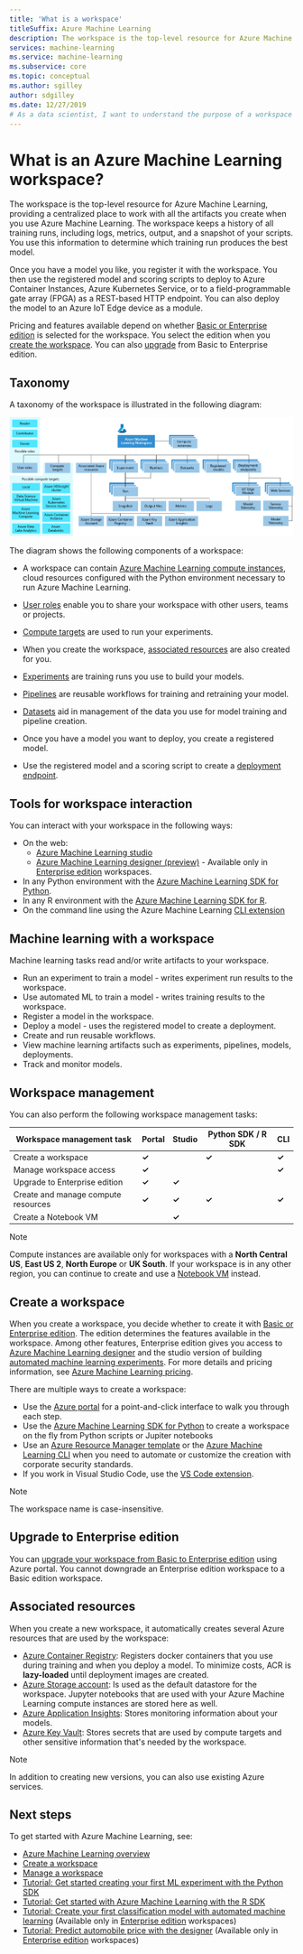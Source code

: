```yaml
---
title: 'What is a workspace'
titleSuffix: Azure Machine Learning
description: The workspace is the top-level resource for Azure Machine Learning. It keeps a history of all training runs, including logs, metrics, output, and a snapshot of your scripts. You use this information to determine which training run produces the best model
services: machine-learning
ms.service: machine-learning
ms.subservice: core
ms.topic: conceptual
ms.author: sgilley
author: sdgilley
ms.date: 12/27/2019
# As a data scientist, I want to understand the purpose of a workspace for Azure Machine Learning.
---
```



# What is an Azure Machine Learning workspace?

The workspace is the top-level resource for Azure Machine Learning, providing a centralized place to work with all the artifacts you create when you use Azure Machine Learning.  The workspace keeps a history of all training runs, including logs, metrics, output, and a snapshot of your scripts. You use this information to determine which training run produces the best model.  

Once you have a model you like, you register it with the workspace. You then use the registered model and scoring scripts to deploy to Azure Container Instances, Azure Kubernetes Service, or to a field-programmable gate array (FPGA) as a REST-based HTTP endpoint. You can also deploy the model to an Azure IoT Edge device as a module.

Pricing and features available depend on whether [Basic or Enterprise edition](overview-what-is-azure-ml.md#sku) is selected for the workspace. You select the edition when you [create the workspace](#create-workspace).  You can also [upgrade](#upgrade) from Basic to Enterprise edition.

## Taxonomy 

A taxonomy of the workspace is illustrated in the following diagram:

[![Workspace taxonomy](./media/concept-workspace/azure-machine-learning-taxonomy.png)](./media/concept-workspace/azure-machine-learning-taxonomy.png#lightbox)

The diagram shows the following components of a workspace:

+ A workspace can contain [Azure Machine Learning compute instances](concept-compute-instance.md), cloud resources configured with the Python environment necessary to run Azure Machine Learning.

+ [User roles](how-to-assign-roles.md) enable you to share your workspace with other users, teams or projects.
+ [Compute targets](concept-azure-machine-learning-architecture.md#compute-targets) are used to run your experiments.
+ When you create the workspace, [associated resources](#resources) are also created for you.
+ [Experiments](concept-azure-machine-learning-architecture.md#experiments) are training runs you use to build your models.  
+ [Pipelines](concept-azure-machine-learning-architecture.md#ml-pipelines) are reusable workflows for training and retraining your model.
+ [Datasets](concept-azure-machine-learning-architecture.md#datasets-and-datastores) aid in management of the data you use for model training and pipeline creation.
+ Once you have a model you want to deploy, you create a registered model.
+ Use the registered model and a scoring script to create a [deployment endpoint](concept-azure-machine-learning-architecture.md#endpoints).

## Tools for workspace interaction

You can interact with your workspace in the following ways:

+ On the web:
    + [Azure Machine Learning studio ](https://ml.azure.com) 
    + [Azure Machine Learning designer (preview)](concept-designer.md) - Available only in [Enterprise edition](overview-what-is-azure-ml.md#sku) workspaces.
+ In any Python environment with the [Azure Machine Learning SDK for Python](https://docs.microsoft.com/python/api/overview/azure/ml/intro?view=azure-ml-py).
+ In any R environment with the [Azure Machine Learning SDK for R](https://azure.github.io/azureml-sdk-for-r/reference/index.html).
+ On the command line using the Azure Machine Learning [CLI extension](https://docs.microsoft.com/azure/machine-learning/reference-azure-machine-learning-cli)

## Machine learning with a workspace

Machine learning tasks read and/or write artifacts to your workspace.

+ Run an experiment to train a model - writes experiment run results to the workspace.
+ Use automated ML to train a model - writes training results to the workspace.
+ Register a model in the workspace.
+ Deploy a model - uses the registered model to create a deployment.
+ Create and run reusable workflows.
+ View machine learning artifacts such as experiments, pipelines, models, deployments.
+ Track and monitor models.

## Workspace management

You can also perform the following workspace management tasks:

| Workspace management task   | Portal              | Studio | Python SDK / R SDK       | CLI        |
|---------------------------|---------|---------|------------|------------|
| Create a workspace        | **&check;**     | | **&check;** | **&check;** |
| Manage workspace access    | **&check;**   || |  **&check;**    |
| Upgrade to Enterprise edition    | **&check;** | **&check;**  | |     |
| Create and manage compute resources    | **&check;**   | **&check;** | **&check;** |  **&check;**   |
| Create a Notebook VM |   | **&check;** | |     |

> [!NOTE]
> Compute instances are available only for workspaces with a **North Central US**, **East US 2**, **North Europe** or **UK South**.
>If your workspace is in any other region, you can continue to create and use a [Notebook VM](concept-compute-instance.md#notebookvm) instead.

## <a name='create-workspace'></a> Create a workspace

When you create a workspace, you decide whether to create it with [Basic or Enterprise edition](overview-what-is-azure-ml.md#sku). The edition determines the features available in the workspace. Among other features, Enterprise edition gives you access to [Azure Machine Learning designer](concept-designer.md) and the studio version of building [automated machine learning experiments](tutorial-first-experiment-automated-ml.md).  For more details and pricing information, see [Azure Machine Learning pricing](https://azure.microsoft.com/pricing/details/machine-learning/).

There are multiple ways to create a workspace:  

* Use the [Azure portal](how-to-manage-workspace.md) for a point-and-click interface to walk you through each step.
* Use the [Azure Machine Learning SDK for Python](https://docs.microsoft.com/python/api/overview/azure/ml/intro?view=azure-ml-py#workspace) to create a workspace on the fly from Python scripts or Jupiter notebooks
* Use an [Azure Resource Manager template](how-to-create-workspace-template.md) or the [Azure Machine Learning CLI](reference-azure-machine-learning-cli.md) when you need to automate or customize the creation with corporate security standards.
* If you work in Visual Studio Code, use the [VS Code extension](tutorial-setup-vscode-extension.md).

> [!NOTE]
> The workspace name is case-insensitive.

## <a name="upgrade"></a> Upgrade to Enterprise edition

You can [upgrade your workspace from Basic to Enterprise edition](how-to-manage-workspace.md#upgrade) using Azure portal. You cannot downgrade an Enterprise edition workspace to a Basic edition workspace. 

## <a name="resources"></a> Associated resources

When you create a new workspace, it automatically creates several Azure resources that are used by the workspace:

+ [Azure Container Registry](https://azure.microsoft.com/services/container-registry/): Registers docker containers that you use during training and when you deploy a model. To minimize costs, ACR is **lazy-loaded** until deployment images are created.
+ [Azure Storage account](https://azure.microsoft.com/services/storage/): Is used as the default datastore for the workspace.  Jupyter notebooks that are used with your Azure Machine Learning compute instances are stored here as well.
+ [Azure Application Insights](https://azure.microsoft.com/services/application-insights/): Stores monitoring information about your models.
+ [Azure Key Vault](https://azure.microsoft.com/services/key-vault/): Stores secrets that are used by compute targets and other sensitive information that's needed by the workspace.

> [!NOTE]
> In addition to creating new versions, you can also use existing Azure services.

## Next steps

To get started with Azure Machine Learning, see:

+ [Azure Machine Learning overview](overview-what-is-azure-ml.md)
+ [Create a workspace](how-to-manage-workspace.md)
+ [Manage a workspace](how-to-manage-workspace.md)
+ [Tutorial: Get started creating your first ML experiment with the Python SDK](tutorial-1st-experiment-sdk-setup.md)
+ [Tutorial: Get started with Azure Machine Learning with the R SDK](tutorial-1st-r-experiment.md)
+ [Tutorial: Create your first classification model with automated machine learning](tutorial-first-experiment-automated-ml.md) (Available only in [Enterprise edition](overview-what-is-azure-ml.md#sku) workspaces)
+ [Tutorial: Predict automobile price with the designer](tutorial-designer-automobile-price-train-score.md) (Available only in [Enterprise edition](overview-what-is-azure-ml.md#sku) workspaces)
